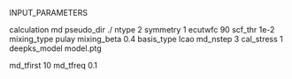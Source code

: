 INPUT_PARAMETERS

calculation md
pseudo_dir ./
ntype 2
symmetry 1
ecutwfc 90
scf_thr 1e-2
mixing_type pulay
mixing_beta 0.4
basis_type lcao
md_nstep 3
cal_stress 1
deepks_model model.ptg

md_tfirst 10
md_tfreq 0.1
